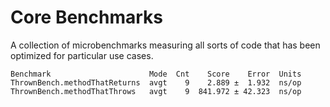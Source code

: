 # Core Benchmarks

A collection of microbenchmarks measuring all sorts of code that has been optimized for particular use cases.

```
Benchmark                      Mode  Cnt    Score    Error  Units
ThrownBench.methodThatReturns  avgt    9    2.889 ±  1.932  ns/op
ThrownBench.methodThatThrows   avgt    9  841.972 ± 42.323  ns/op
```